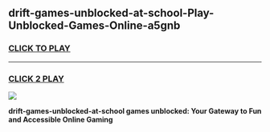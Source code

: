 
## drift-games-unblocked-at-school-Play-Unblocked-Games-Online-a5gnb
<h3>
<a href="https://premium76.site?title=drift-games-unblocked-at-school&ref=24A">CLICK TO PLAY</a></h3>
<hr>

<h3>
<a href="https://premium76.site?title=drift-games-unblocked-at-school&ref=24A">CLICK 2 PLAY</a>
  
</h3>

<a href="https://premium76.site?title=drift-games-unblocked-at-school&ref=24A"><img src="https://clearcache.store/games.png"></a>


**drift-games-unblocked-at-school games unblocked: Your Gateway to Fun and Accessible Online Gaming**
